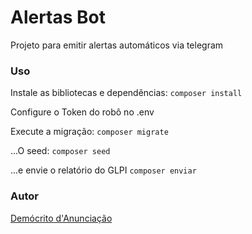# Alertas Bot

Projeto para emitir alertas automáticos via telegram

### Uso
Instale as bibliotecas e dependências:
```composer install```

Configure o Token do robô no .env

Execute a migração:
```composer migrate```

...O seed:
```composer seed```

...e envie o relatório do GLPI
```composer enviar```

### Autor
[Demócrito d'Anunciação](https://github.com/democrito88)
